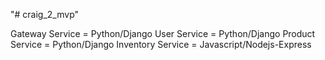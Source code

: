 "# craig_2_mvp" 


Gateway Service = Python/Django
User Service = Python/Django
Product Service = Python/Django
Inventory Service = Javascript/Nodejs-Express
